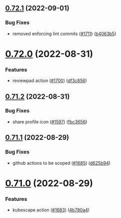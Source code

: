 ## [0.72.1](https://github.com/EddieHubCommunity/LinkFree/compare/v0.72.0...v0.72.1) (2022-09-01)


### Bug Fixes

* removed enforcing lint commits ([#1711](https://github.com/EddieHubCommunity/LinkFree/issues/1711)) ([b4063b5](https://github.com/EddieHubCommunity/LinkFree/commit/b4063b578ab73d5e5d7560fa2906f0487d776a2e))



# [0.72.0](https://github.com/EddieHubCommunity/LinkFree/compare/v0.71.2...v0.72.0) (2022-08-31)


### Features

* reviewpad action ([#1700](https://github.com/EddieHubCommunity/LinkFree/issues/1700)) ([df3c856](https://github.com/EddieHubCommunity/LinkFree/commit/df3c856d54c8f862c8bf6744517bac908d06f2f4))



## [0.71.2](https://github.com/EddieHubCommunity/LinkFree/compare/v0.71.1...v0.71.2) (2022-08-31)


### Bug Fixes

* share profile icon ([#1597](https://github.com/EddieHubCommunity/LinkFree/issues/1597)) ([fbc3656](https://github.com/EddieHubCommunity/LinkFree/commit/fbc365634d9a35c2ed56385119eb4fdf6ffebc48))



## [0.71.1](https://github.com/EddieHubCommunity/LinkFree/compare/v0.71.0...v0.71.1) (2022-08-29)


### Bug Fixes

* github actions to be scoped ([#1685](https://github.com/EddieHubCommunity/LinkFree/issues/1685)) ([d625b94](https://github.com/EddieHubCommunity/LinkFree/commit/d625b94ef94367caaf6c578acb4c9eb6df4e5978))



# [0.71.0](https://github.com/EddieHubCommunity/LinkFree/compare/v0.70.20...v0.71.0) (2022-08-29)


### Features

* kubescape action ([#1683](https://github.com/EddieHubCommunity/LinkFree/issues/1683)) ([4b780a4](https://github.com/EddieHubCommunity/LinkFree/commit/4b780a460e55452d4c53ca1bce37e7241b32bc91))



